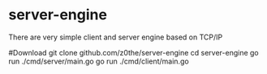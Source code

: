 # server-engine
There are very simple client and server engine based on TCP/IP

#Download
git clone github.com/z0the/server-engine
cd server-engine
go run ./cmd/server/main.go
go run ./cmd/client/main.go
